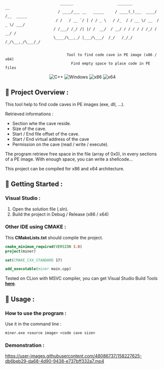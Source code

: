 ```
                         ______                    _______           __     
                        / ____/___ __   _____     / ____(_)___  ____/ /__  _____ 
                       / /   / __ `/ | / / _ \   / /_  / / __ \/ __  / _ \/ ___/
                      / /___/ /_/ /| |/ /  __/  / __/ / / / / / /_/ /  __/ /
                      \____/\__,_/ |___/\___/  /_/   /_/_/ /_/\__,_/\___/_/
                                                                        
                                                                        
                            Tool to find code cave in PE image (x86 / x64)
                              Find empty space to place code in PE files
```
<p align="center">
    <img src="https://img.shields.io/badge/language-C%2B%2B-%23f34b7d.svg?style=for-the-badge&logo=appveyor" alt="C++">
    <img src="https://img.shields.io/badge/platform-Windows-0078d7.svg?style=for-the-badge&logo=appveyor" alt="Windows">
    <img src="https://img.shields.io/badge/arch-x86-red.svg?style=for-the-badge&logo=appveyor" alt="x86">
    <img src="https://img.shields.io/badge/arch-x64-green.svg?style=for-the-badge&logo=appveyor" alt="x64">
</p>

## :open_book: Project Overview :

This tool help to find code caves in PE images (exe, dll, ...).

Retrieved informations :

- Section whe the cave reside.
- Size of the cave.
- Start / End file offset of the cave.
- Start / End virtual address of the cave
- Permission on the cave (read / write / execute).

The program retrieve free space in the file (array of 0x0), in every sections of a PE image. With enough space, you can write a shellcode...

This project can be compiled for x86 and x64 architecture.

## :rocket: Getting Started :

### Visual Studio :

1. Open the solution file (.sln).
2. Build the project in Debug / Release (x86 / x64)

### Other IDE using CMAKE :

This **CMakeLists.txt** should compile the project.

```cmake
cmake_minimum_required(VERSION 3.0)
project(miner)

set(CMAKE_CXX_STANDARD 17)

add_executable(miner main.cpp)
```

Tested on CLion with MSVC compiler, you can get Visual Studio Build Tools [**here**](https://visualstudio.microsoft.com/fr/downloads/?q=build+tools).

## 🧪 Usage :

### How to use the program :

Use it in the command line :

```shell
miner.exe <source image> <code cave size>
```

### Demonstration :
https://user-images.githubusercontent.com/48086737/158227625-db6beb29-da68-4d90-9438-e737bff332a7.mp4
